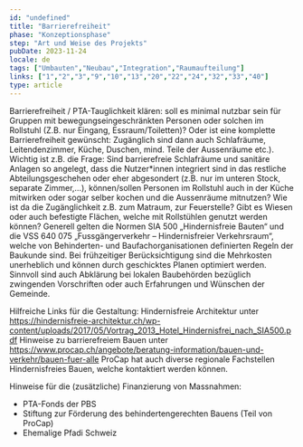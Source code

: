 ```yaml
---
id: "undefined"
title: "Barrierefreiheit"
phase: "Konzeptionsphase"
step: "Art und Weise des Projekts"
pubDate: 2023-11-24
locale: de
tags: ["Umbauten","Neubau","Integration","Raumaufteilung"]
links: ["1","2","3","9","10","13","20","22","24","32","33","40"]
type: article
---
```


Barrierefreiheit / PTA-Tauglichkeit klären: soll es minimal nutzbar sein für Gruppen mit bewegungseingeschränkten Personen oder solchen im Rollstuhl (Z.B. nur Eingang, Essraum/Toiletten)? Oder ist eine komplette Barrierefreiheit gewünscht: Zugänglich sind dann auch Schlafräume, Leitendenzimmer, Küche, Duschen, mind. Teile der Aussenräume etc.). Wichtig ist z.B. die Frage: Sind barrierefreie Schlafräume und sanitäre Anlagen so angelegt, dass die Nutzer*innen integriert sind in das restliche Abteilungsgeschehen oder eher abgesondert (z.B. nur im unteren Stock, separate Zimmer,…), können/sollen Personen im Rollstuhl auch in der Küche mitwirken oder sogar selber kochen und die Aussenräume mitnutzen? Wie ist da die Zugänglichkeit z.B. zum Matraum, zur Feuerstelle? Gibt es Wiesen oder auch befestigte Flächen, welche mit Rollstühlen genutzt werden können?
Generell gelten die Normen SIA 500 „Hindernisfreie Bauten“ und die VSS 640 075 „Fussgängerverkehr – Hindernisfreier Verkehrsraum“, welche von Behinderten- und Baufachorganisationen definierten Regeln der Baukunde sind. Bei frühzeitiger Berücksichtigung sind die Mehrkosten unerheblich und können durch geschicktes Planen optimiert werden. Sinnvoll sind auch Abklärung bei lokalen Baubehörden bezüglich zwingenden Vorschriften oder auch Erfahrungen und Wünschen der Gemeinde.

Hilfreiche Links für die Gestaltung:
Hindernisfreie Architektur unter https://hindernisfreie-architektur.ch/wp-content/uploads/2017/05/Vortrag_2013_Hotel_Hindernisfrei_nach_SIA500.pdf
Hinweise zu barrierefreiem Bauen unter https://www.procap.ch/angebote/beratung-information/bauen-und-verkehr/bauen-fuer-alle
ProCap hat auch diverse regionale Fachstellen Hindernisfreies Bauen, welche kontaktiert werden können.
 
Hinweise für die (zusätzliche) Finanzierung von Massnahmen:
- PTA-Fonds der PBS
- Stiftung zur Förderung des behindertengerechten Bauens (Teil von ProCap)
- Ehemalige Pfadi Schweiz
